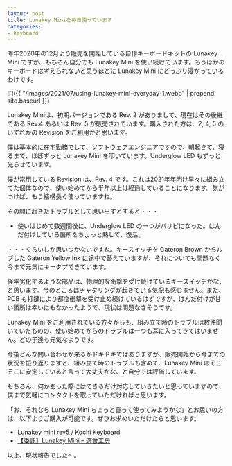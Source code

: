 ```yaml
---
layout: post
title: Lunakey Miniを毎日使っています
categories:
- keyboard
---
```


昨年2020年の12月より販売を開始している自作キーボードキットの Lunakey Mini ですが、もちろん自分でも Lunakey Mini を使い続けています。もうほかのキーボードは考えられないと思うほどに Lunakey Mini にどっぷり浸かっているわけです。


![]({{ "/images/2021/07/using-lunakey-mini-everyday-1.webp" | prepend: site.baseurl }})


Lunakey Miniは、初期バージョンである Rev. 2 がありまして、現在はその後継である Rev.4 あるいは Rev. 5 が販売されています。購入された方は、2, 4, 5 のいずれかの Revision をご利用かと思います。

僕は基本的に在宅勤務でして、ソフトウェアエンジニアですので、朝起きて、寝るまで、ほぼずっと Lunakey Mini を叩いています。Underglow LED もずっと光らせています。

僕が常用している Revision は、Rev. 4 です。これは2021年年明け早々に組み立てた個体なので、使い始めてから半年以上は経過していることになります。気がつけば、もう結構長く使っていますね。

その間に起きたトラブルとして思い出すとすると・・・

* 使いはじめて数週間後に、Underglow LED の一つがパリピになった。はんだ付けしている箇所をちょっと熱して、復活。

・・・くらいしか思いつかないですね。キースイッチを Gateron Brown からルブした Gateron Yellow Ink に途中で替えていますが、それについても問題なく今まで元気にキータプできています。

経年劣化するような部品は、物理的な衝撃を受け続けているキースイッチかな、と思います。今のところはチャタリングが起きている気配も感じません。また、PCB も打鍵により都度衝撃を受け止め続けているはずですが、はんだ付けが甘い箇所は幸いにもなかったようで、現状は問題なさそうです。

Lunakey Mini をご利用されている方々からも、組み立て時のトラブルは数件聞いていたものの、使い始めてからのトラブルは一つも耳に入ってきてはいません。どの子達も元気なようです。

今後どんな問い合わせが来るかドキドキではありますが、販売開始から今までの状況を振り返りますと、組み立て時のトラブルも含めて、Lunakey Mini はそこそこに安定していると言って大丈夫かな、と自分では評価しています。

もちろん、何かあった際にはできるだけ対応していきたいと思っていますので、僕まで気軽にコンタクトを取っていただければと思います。

「お、それなら Lunakey Mini ちょっと買って使ってみようかな」とお思いの方は、以下よりご購入が可能です。ぜひお求めいただけたらと思います。

* [Lunakey mini rev5 / Kochi Keyboard](https://kochikeyboard.stores.jp/items/605ab0a6baeb3a0ff29252a2)
* [【委託】Lunakey Mini – 遊舎工房](https://shop.yushakobo.jp/collections/keyboard-1/products/consign_lunakey-mini)

以上、現状報告でした〜。



